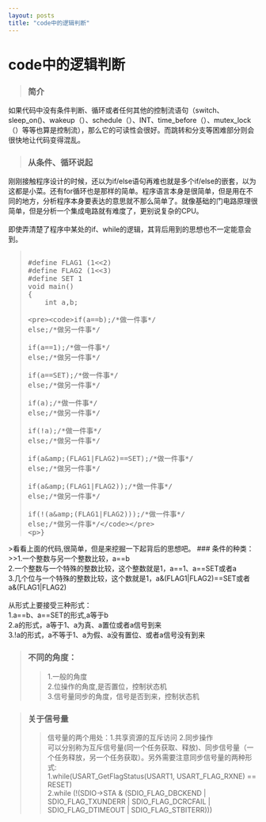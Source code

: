 ```yaml
---
layout: posts
title: "code中的逻辑判断"
---
```


# code中的逻辑判断
>### 简介
如果代码中没有条件判断、循环或者任何其他的控制流语句（switch、sleep_on()、wakeup（）、schedule（）、INT、time_before（）、mutex_lock（）等等也算是控制流），那么它的可读性会很好。而跳转和分支等困难部分则会很快地让代码变得混乱。
>### 从条件、循环说起
刚刚接触程序设计的时候，还以为if/else语句再难也就是多个if/else的嵌套，以为这都是小菜。还有for循环也是那样的简单。程序语言本身是很简单，但是用在不同的地方，分析程序本身要表达的意思就不那么简单了。就像基础的门电路原理很简单，但是分析一个集成电路就有难度了，更别说复杂的CPU。<br><br>
即使弄清楚了程序中某处的if、while的逻辑，其背后用到的思想也不一定能意会到。<br>
<blockquote>
<xmp class="prettyprint">
#define FLAG1 (1<<2)
#define FLAG2 (1<<3)
#define SET 1
void main()
{
    int a,b;
	
	if(a==b);/*做一件事*/
	else;/*做另一件事*/
	
	if(a==1);/*做一件事*/
	else;/*做另一件事*/
	
	if(a==SET);/*做一件事*/
	else;/*做另一件事*/
	
	if(a);/*做一件事*/
	else;/*做另一件事*/
	
	if(!a);/*做一件事*/
	else;/*做另一件事*/
	
	if(a&(FLAG1|FLAG2)==SET);/*做一件事*/
	else;/*做另一件事*/
    
    if(a&(FLAG1|FLAG2));/*做一件事*/
    else;/*做另一件事*/
	
	if(!(a&(FLAG1|FLAG2)));/*做一件事*/
	else;/*做另一件事*/
}
</xmp>
</blockquote>
>看看上面的代码,很简单，但是来挖掘一下起背后的思想吧。
### 条件的种类：
>>1.一个整数与另一个整数比较，a==b<br>
2.一个整数与一个特殊的整数比较，这个整数就是1，a==1、a==SET或者a<br>
3.几个位与一个特殊的整数比较，这个数就是1，a&(FLAG1|FLAG2)==SET或者a&(FLAG1|FLAG2)<br><br>
从形式上要接受三种形式：<br>
1.a==b、a==SET的形式,a等于b<br>
2.a的形式，a等于1、a为真、a置位或者a信号到来<br>
3.!a的形式，a不等于1、a为假、a没有置位、或者a信号没有到来<br>

>### 不同的角度：
>>1.一般的角度<br>
2.位操作的角度,是否置位，控制状态机<br>
3.信号量同步的角度，信号是否到来，控制状态机<br>

>### 关于信号量
>>信号量的两个用处：1.共享资源的互斥访问 2.同步操作<br>
可以分别称为互斥信号量(同一个任务获取、释放)、同步信号量（一个任务释放，另一个任务获取）。另外需要注意同步信号量的两种形式:<br>
>>1.while(USART_GetFlagStatus(USART1, USART_FLAG_RXNE) == RESET)<br>
2.while (!(SDIO->STA & (SDIO_FLAG_DBCKEND | SDIO_FLAG_TXUNDERR | SDIO_FLAG_DCRCFAIL | SDIO_FLAG_DTIMEOUT | SDIO_FLAG_STBITERR)))